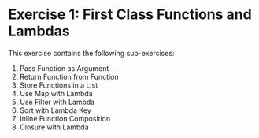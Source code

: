 # Exercise 1: First Class Functions and Lambdas

This exercise contains the following sub-exercises:

1. Pass Function as Argument
2. Return Function from Function
3. Store Functions in a List
4. Use Map with Lambda
5. Use Filter with Lambda
6. Sort with Lambda Key
7. Inline Function Composition
8. Closure with Lambda
